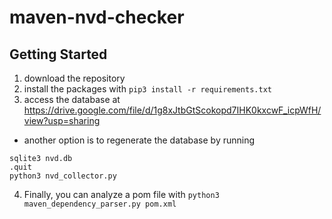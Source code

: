 # maven-nvd-checker
## Getting Started
1. download the repository
2. install the packages with `pip3 install -r requirements.txt`
3. access the database at https://drive.google.com/file/d/1g8xJtbGtScokopd7IHK0kxcwF_icpWfH/view?usp=sharing
- another option is to regenerate the database by running 
```
sqlite3 nvd.db
.quit
python3 nvd_collector.py
```
4. Finally, you can analyze a pom file with `python3 maven_dependency_parser.py pom.xml`


